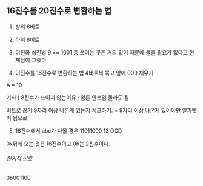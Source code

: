 ## 16진수를 20진수로 변환하는 법
1. 상위 8비트
2. 하위 8비트 
3. 이진화 십진법
9 == 1001
등
쓰이는 곳은 거의 없기 때문에 들을 필요가 없다고 현재님이 그랬다.

4. 이진수를 16진수로 변환하는 법
4비트씩 묶고 앞에 000 채우기

A = 10

기타 ) 8진수가 쓰이지 않는이유  : 암튼 안쓰임 몰라도 됨.

비트로 끊기
9자리 이상 나온게 있는지 체크하기. = 9자리 이상 나온게 있어야만 알파벳이 됨으로

5. 16진수에서 abc가 나올 경우
11011000
13 DCD

0x뒤에 오는 것은 16진수이고
0b는 2진수이다.

###### 전기적 신호
0b001100